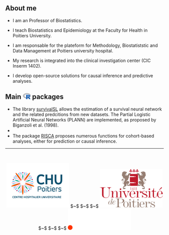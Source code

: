 ## About me

* I am an Professor of Biostatistics.

* I teach Biostatistics and Epidemiology at the Faculty for Health in Poitiers University.

* I am responsable for the plateform for Methodology, Biostatiststic and Data Management at Poitiers university hospital.
  
* My research is integrated into the clinical investigation center (CIC Inserm 1402).

* I develop open-source solutions for causal inference and predictive analyses.

## Main <img src="https://github.com/chupverse/.github/blob/main/profile/logoR.png" width="25"> packages

* The library [survivalSL](https://github.com/foucher-y/survivalSL) allows the estimation of a survival neural network and the related predcitions from new datasets. The Partial Logistic Artificial Neural Networks (PLANN) are implemented, as proposed by Biganzoli et al. (1998).
* 
* The package [RISCA](https://github.com/foucher-y/RISCA)  proposes numerous functions for cohort-based analyses, either for prediction or causal inference. 
  
---

<p></br></p>
<p align="center">
  <img src="https://github.com/chupverse/.github/blob/main/profile/logoCHUP.png" width="200"> $~$ $~$ $~$ <img src="https://github.com/foucher-y/foucher-y/blob/main/logoUP.png" width="200">  $~$  $~$ $~$ <img src="https://github.com/foucher-y/foucher-y/blob/main/logoINSERM.png" width="200">
</p>  
